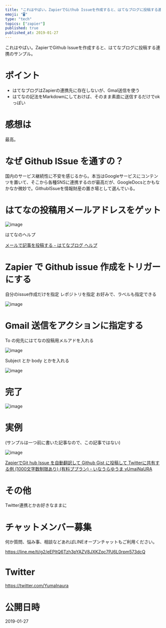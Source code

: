 ```yaml
---
title: "これはやばい。ZapierでGithub Issueを作成すると、はてなブログに投稿する連携のサンプル。"
emoji: "🖥"
type: "tech"
topics: ["zapier"]
published: true
published_at: 2019-01-27
---
```


これはやばい。ZapierでGithub Issueを作成すると、はてなブログに投稿する連携のサンプル。


# ポイント

- はてなブログはZapierの連携先に存在しないが、Gmal送信を使う
- はてなの記法をMarkdownにしておけば、そのまま素直に送信するだけでokっぽい

# 感想は

最高。

# なぜ Github ISsue を通すの？

国内のサービス継続性に不安を感じるから。本当はGoogleサービスにコンテンツを置いて、そこから各種SNSに連携するのが最高だが、GoogleDocsとかもなかなか微妙で。GithubISsueを情報財産の置き場として選んでいる。

# はてなの投稿用メールアドレスをゲット

![image](https://user-images.githubusercontent.com/13635059/51799770-fabacc80-2268-11e9-857d-33b611e5d829.png)



 はてなのヘルプ

[メールで記事を投稿する - はてなブログ ヘルプ](http://help.hatenablog.com/entry/mailpost)
# Zapier で Github issue 作成をトリガーにする

自分のissue作成だけを指定
レポジトリを指定
お好みで、ラベルも指定できる

![image](https://user-images.githubusercontent.com/13635059/51799781-11612380-2269-11e9-8fe8-f9fbb5263c05.png)

# Gmail 送信をアクションに指定する


To の宛先にはてなの投稿用メルアドを入れる

![image](https://user-images.githubusercontent.com/13635059/51799791-2dfd5b80-2269-11e9-9dc2-77138b0e263c.png)

Subject とか body とかを入れる

![image](https://user-images.githubusercontent.com/13635059/51799794-42d9ef00-2269-11e9-8d8b-03c905231ef9.png)

# 完了

![image](https://user-images.githubusercontent.com/13635059/51799795-538a6500-2269-11e9-95cf-01322719d804.png)

# 実例

(サンプルは一つ前に書いた記事なので、この記事ではない)

![image](https://user-images.githubusercontent.com/13635059/51799803-7e74b900-2269-11e9-8b5a-11fbe7e3c0a3.png)

[ZapierでGit hub Issue を自動翻訳して Github Gist に投稿して Twitterに共有する例 (1000文字数制限あり) (有料ププラン) - いなうらゆうま yUmaiNaURA](http://yumainaura.hateblo.jp/entry/2019/01/27/191838)

# その他

Twitter連携とかお好きなままに









<!-- Update From Qiita API -->

# チャットメンバー募集


何か質問、悩み事、相談などあればLINEオープンチャットもご利用ください。

https://line.me/ti/g2/eEPltQ6Tzh3pYAZV8JXKZqc7PJ6L0rpm573dcQ





# Twitter


https://twitter.com/YumaInaura


<!-- Update From Qiita API -->



# 公開日時

2019-01-27
